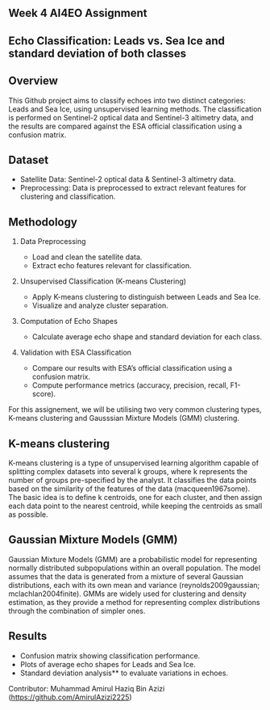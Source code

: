 ## Week 4 AI4EO Assignment
## Echo Classification: Leads vs. Sea Ice and standard deviation of both classes

## Overview
This Github project aims to classify echoes into two distinct categories: Leads and Sea Ice, using unsupervised learning methods. The classification is performed on Sentinel-2 optical data and Sentinel-3 altimetry data, and the results are compared against the ESA official classification using a confusion matrix. 

## Dataset
- Satellite Data: Sentinel-2 optical data & Sentinel-3 altimetry data.
- Preprocessing: Data is preprocessed to extract relevant features for clustering and classification.

## Methodology
1. Data Preprocessing
   - Load and clean the satellite data.
   - Extract echo features relevant for classification.
   
2. Unsupervised Classification (K-means Clustering)
   - Apply K-means clustering to distinguish between Leads and Sea Ice.
   - Visualize and analyze cluster separation.

3. Computation of Echo Shapes
   - Calculate average echo shape and standard deviation for each class.
   
4. Validation with ESA Classification
   - Compare our results with ESA’s official classification using a confusion matrix.
   - Compute performance metrics (accuracy, precision, recall, F1-score).

For this assignement, we will be utilising two very common clustering types, K-means clustering and Gausssian Mixture Models (GMM) clustering. 

## K-means clustering 
K-means clustering is a type of unsupervised learning algorithm capable of splitting complex datasets into several k groups, where k represents the number of groups pre-specified by the analyst. It classifies the data points based on the similarity of the features of the data (macqueen1967some). The basic idea is to define k centroids, one for each cluster, and then assign each data point to the nearest centroid, while keeping the centroids as small as possible.

## Gaussian Mixture Models (GMM)
Gaussian Mixture Models (GMM) are a probabilistic model for representing normally distributed subpopulations within an overall population. The model assumes that the data is generated from a mixture of several Gaussian distributions, each with its own mean and variance (reynolds2009gaussian; mclachlan2004finite). GMMs are widely used for clustering and density estimation, as they provide a method for representing complex distributions through the combination of simpler ones.


## Results
- Confusion matrix showing classification performance.
- Plots of average echo shapes for Leads and Sea Ice.
- Standard deviation analysis** to evaluate variations in echoes.

Contributor: Muhammad Amirul Haziq Bin Azizi (https://github.com/AmirulAzizi2225)


